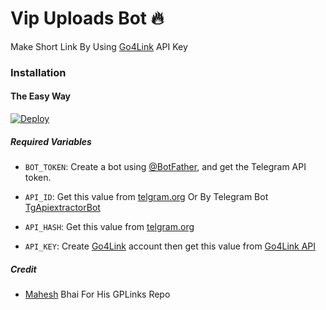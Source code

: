 # Vip Uploads Bot 🔥
Make Short Link By Using [Go4Link](https://go4link.in/) API Key

### Installation

#### The Easy Way

[![Deploy](https://www.herokucdn.com/deploy/button.svg)](https://www.heroku.com/deploy)

##### Required Variables

* `BOT_TOKEN`: Create a bot using [@BotFather](https://telegram.dog/BotFather), and get the Telegram API token.

* `API_ID`: Get this value from [telgram.org](https://my.telegram.org/apps) Or By Telegram Bot [TgApiextractorBot](https://telegram.dog/TgApiextractorBot)
* `API_HASH`: Get this value from [telgram.org](https://my.telegram.org/apps)
* `API_KEY`: Create [Go4Link](https://go4link.in) account then get this value from [Go4Link API](https://go4link.in/member/tools/api)

##### Credit
- [Mahesh](https://github.com/Mahesh0253) Bhai For His GPLinks Repo

